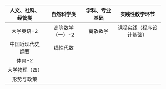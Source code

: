 | 人文、社科、经管类 |    自然科学类    | 学科、专业基础 |      实践性教学环节      |
| :----------------: | :--------------: | :------------: | :----------------------: |
|     大学英语-2     | 高等数学（一）-2 |    离散数学    | 课程实践（程序设计基础） |
|  中国近现代史纲要  |     线性代数     |                |                          |
|       体育-2       |                  |                |                          |
|   大学物理（四）   |                  |                |                          |
|     形势与政策     |                  |                |                          |